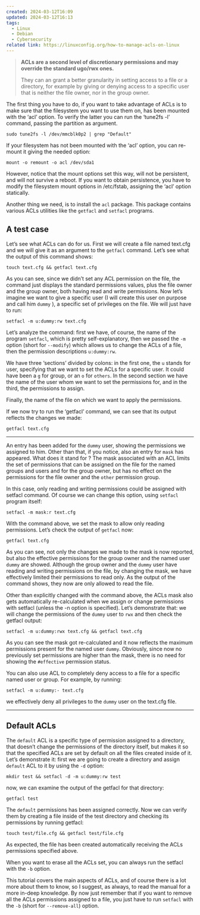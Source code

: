 ```yaml
---
created: 2024-03-12T16:09
updated: 2024-03-12T16:13
tags:
  - Linux
  - Debian
  - Cybersecurity
related link: https://linuxconfig.org/how-to-manage-acls-on-linux
---
```

> **ACLs are a second level of discretionary permissions and may override the standard ugo/rwx ones.** 
> 
> They can an grant a better granularity in setting access to a file or a directory, for example by giving or denying access to a specific user that is neither the file owner, nor in the group owner.

The first thing you have to do, if you want to take advantage of ACLs is to make sure that the filesystem you want to use them on, has been mounted with the ‘acl’ option. To verify the latter you can run the ‘tune2fs -l’ command, passing the partition as argument. 

```shell
sudo tune2fs -l /dev/mmcblk0p2 | grep "Default"
```

If your filesystem has not been mounted with the ‘acl’ option, you can re-mount it giving the needed option:

```shell
mount -o remount -o acl /dev/sda1
```

However, notice that the mount options set this way, will not be persistent, and will not survive a reboot. If you want to obtain persistence, you have to modify the filesystem mount options in /etc/fstab, assigning the ‘acl’ option statically.

Another thing we need, is to install the `acl` package. This package contains various ACLs utilities like the `getfacl` and `setfacl` programs.

## A test case

Let’s see what ACLs can do for us. First we will create a file named text.cfg and we will give it as an argument to the `getfacl` command. Let’s see what the output of this command shows:

```shell
touch text.cfg && getfacl text.cfg
```

As you can see, since we didn’t set any ACL permission on the file, the command just displays the standard permissions values, plus the file owner and the group owner, both having read and write permissions. Now let’s imagine we want to give a specific user (I will create this user on purpose and call him `dummy` ), a specific set of privileges on the file. We will just have to run:

```shell
setfacl -m u:dummy:rw text.cfg
```

Let’s analyze the command: first we have, of course, the name of the program `setfacl`, which is pretty self-explanatory, then we passed the `-m` option (short for `--modify`) which allows us to change the ACLs of a file, then the permission descriptions `u:dummy:rw`.

We have three ‘sections’ divided by colons: in the first one, the `u` stands for user, specifying that we want to set the ACLs for a specific user. It could have been a `g` for group, or an `o` for `others`. In the second section we have the name of the user whom we want to set the permissions for, and in the third, the permissions to assign.

Finally, the name of the file on which we want to apply the permissions.

If we now try to run the ‘getfacl’ command, we can see that its output reflects the changes we made:

```shell
getfacl text.cfg
`````

---

An entry has been added for the `dummy` user, showing the permissions we assigned to him. Other than that, if you notice, also an entry for `mask` has appeared. What does it stand for ? The mask associated with an ACL limits the set of permissions that can be assigned on the file for the named groups and users and for the group owner, but has no effect on the permissions for the file owner and the `other` permission group.

In this case, only reading and writing permissions could be assigned with setfacl command. Of course we can change this option, using `setfacl` program itself:

```shell
setfacl -m mask:r text.cfg
```

With the command above, we set the mask to allow only reading permissions. Let’s check the output of `getfacl` now:

```shell
getfacl text.cfg
```

As you can see, not only the changes we made to the mask is now reported, but also the effective permissions for the group owner and the named user `dummy` are showed. Although the group owner and the `dummy` user have reading and writing permissions on the file, by changing the mask, we have effectively limited their permissions to read only. As the output of the command shows, they now are only allowed to read the file.

Other than explicitly changed with the command above, the ACLs mask also gets automatically re-calculated when we assign or change permissions with setfacl (unless the -n option is specified). Let’s demonstrate that: we will change the permissions of the `dummy` user to `rwx` and then check the getfacl output:

```shell
setfacl -m u:dummy:rwx text.cfg && getfacl text.cfg
```

As you can see the mask got re-calculated and it now reflects the maximum permissions present for the named user `dummy`. Obviously, since now no previously set permissions are higher than the mask, there is no need for showing the `#effective` permission status.

You can also use ACL to completely deny access to a file for a specific named user or group. For example, by running:

```shell
setfacl -m u:dummy:- text.cfg
```

we effectively deny all privileges to the `dummy` user on the text.cfg file.

---

## Default ACLs

The `default` ACL is a specific type of permission assigned to a directory, that doesn’t change the permissions of the directory itself, but makes it so that the specified ACLs are set by default on all the files created inside of it. Let’s demonstrate it: first we are going to create a directory and assign `default` ACL to it by using the `-d` option:

```shell
mkdir test && setfacl -d -m u:dummy:rw test
```

now, we can examine the output of the getfacl for that directory:

```shell
getfacl test
```

The `default` permissions has been assigned correctly. Now we can verify them by creating a file inside of the test directory and checking its permissions by running getfacl:

```shell
touch test/file.cfg && getfacl test/file.cfg
```

As expected, the file has been created automatically receiving the ACLs permissions specified above.

When you want to erase all the ACLs set, you can always run the setfacl with the `-b` option.

This tutorial covers the main aspects of ACLs, and of course there is a lot more about them to know, so I suggest, as always, to read the manual for a more in-deep knowledge. By now just remember that if you want to remove all the ACLs permissions assigned to a file, you just have to run `setfacl` with the `-b` (short for `--remove-all`) option.